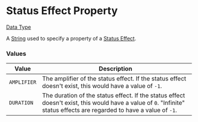 # Status Effect Property

[Data Type](../types/data_types.md)

A [String](https://origins.readthedocs.io/en/latest/types/data_types/string/) used to specify a property of a [Status Effect](https://minecraft.wiki/w/Effect).

### Values
| Value		  | Description   |
|-------------|---------------|
| `AMPLIFIER` | The amplifier of the status effect. If the status effect doesn't exist, this would have a value of `-1`. |
| `DURATION`  | The duration of the status effect. If the status effect doesn't exist, this would have a value of `0`. "Infinite" status effects are regarded to have a value of `-1`. |
